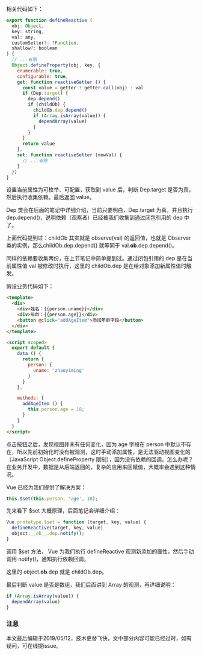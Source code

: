相关代码如下：

``` javascript
export function defineReactive (
  obj: Object,
  key: string,
  val: any,
  customSetter?: ?Function,
  shallow?: boolean
) {
  // ...省略
  Object.defineProperty(obj, key, {
    enumerable: true,
    configurable: true,
    get: function reactiveGetter () {
      const value = getter ? getter.call(obj) : val
      if (Dep.target) {
        dep.depend()
        if (childOb) {
          childOb.dep.depend()
          if (Array.isArray(value)) {
            dependArray(value)
          }
        }
      }
      return value
    },
    set: function reactiveSetter (newVal) {
      // ...省略
    }
  })
}
```

设置当前属性为可枚举、可配置，获取到 value 后，判断 Dep.target 是否为真，然后执行收集依赖。最后返回 value。

Dep 类会在后面的笔记中详细介绍，当前只要明白，Dep.target 为真，并且执行 dep.depend()，说明依赖（观察者）已经被我们收集到通过闭包引用的 dep 中了。

上面代码提到过：childOb 其实就是 observe(val) 的返回值，也就是 Observer 类的实例，那么childOb.dep.depend() 就等同于 val.__ob__.dep.depend()。

同样的依赖要收集两份，在上节笔记中简单提到过。通过闭包引用的 dep 是在当前属性值 val 被修改时执行，这里的 childOb.dep 是在给对象添加新属性值时触发。

假设业务代码如下：

```html
<template>
  <div>
    <div>姓名：{{person.uname}}</div>
    <div>年龄：{{person.age}}</div>
    <button @click="addAgeItem">添加年龄字段</button>
  </div>
</template>

<script scoped>
  export default {
    data () {
      return {
        person: {
          uname: 'zhaoyiming'
        }
      }
    },

    methods: {
      addAgeItem () {
        this.person.age = 18;
      }
    }
  }
</script>
```

点击按钮之后，发现视图并未有任何变化，因为 age 字段在 person 中默认不存在，所以先前初始化时没有被观测，这时手动添加属性，是无法驱动视图变化的（JavaScript Object.defineProperty 限制），因为没有依赖的回调。怎么办呢？在业务开发中，数据是从后端返回的，复杂的应用来回赋值，大概率会遇到这种情况。

Vue 已经为我们提供了解决方案：

``` javascript
this.$set(this.person, 'age', 18);
```

先来看下 $set 大概原理，后面笔记会详细介绍：

``` javascript
Vue.prototype.$set = function (target, key, value) {
  defineReactive(target, key, value)
  object.__ob__.dep.notify();
}
```

调用 $set 方法， Vue 为我们执行 defineReactive 观测新添加的属性，然后手动调用 notify()，通知执行依赖回调。

这里的 object.__ob__.dep 就是 childOb.dep。

最后判断 value 是否是数组，我们后面讲到 Array 的观测，再详细说明：

``` javascript
if (Array.isArray(value)) {
  dependArray(value)
}
```

### 注意
本文最后编辑于2019/05/12，技术更替飞快，文中部分内容可能已经过时，如有疑问，可在线提issue。